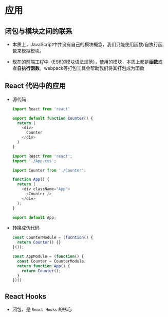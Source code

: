 # 应用

## 闭包与模块之间的联系

  - 本质上，JavaScript中并没有自己的模块概念，我们只能使用函数/自执行函数来模拟模块。

  - 现在的前端工程中（ES6的模块语法规范），使用的模块，本质上都是**函数**或者**自执行函数**。webpack等打包工具会帮助我们将其打包成为函数

## React 代码中的应用

  - 源代码

    ```javascript
    import React from 'react'

    export default function Counter() {
      return (
        <div>
          Counter
        </div>
      )
    }
    ```

    ```javascript
    import React from 'react';
    import './App.css';

    import Counter from './Counter';

    function App() {
      return (
        <div className="App">
          <Counter />
        </div>
      );
    }

    export default App;
    ```

  - 转换成伪代码

    ```javascript
    const CounterModule = (fucntion() {
      return Counter() {}
    }());

    const AppModule = (function() {
      const Counter = CounterModule;
      return function App() {
        return Counter();
      }
    })()
    ```

## React Hooks

  - 闭包，是 `React Hooks` 的核心
